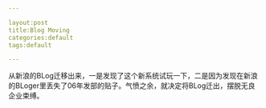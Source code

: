 ```yaml
---

layout:post
title:Blog Moving
categories:default 
tags:default

---
```


从新浪的BLog迁移出来，一是发现了这个新系统试玩一下，二是因为发现在新浪的BLoger里丢失了06年发部的贴子。气愤之余，就决定将BLog迁出，摆脱无良企业束缚。


